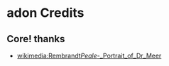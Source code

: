 # adon Credits
## Core! thanks
- [wikimedia:Rembrandt*Peale*-\_Portrait_of_Dr_Meer](https://commons.wikimedia.org/wiki/File:Rembrandt_Peale_-_Portrait_of_Dr_Meer_-_Walters_372778.jpg)
